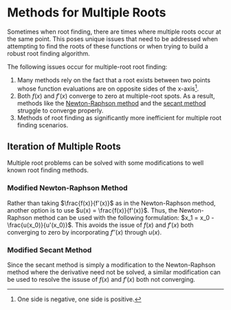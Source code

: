 # Methods for Multiple Roots

Sometimes when root finding, there are times where multiple roots occur at the same point. This poses unique issues that need to be addressed when attempting to find the roots of these functions or when trying to build a robust root finding algorithm.

The following issues occur for multiple-root root finding:

1. Many methods rely on the fact that a root exists between two points whose function evaluations are on opposite sides of the x-axis[^1].
2. Both $f(x)$ and $f'(x)$ converge to zero at multiple-root spots. As a result, methods like the [Newton-Raphson method](newton-raphson-method) and the [secant method](secant-method) struggle to converge properly.
3. Methods of root finding as significantly more inefficient for multiple root finding scenarios.

[^1]: One side is negative, one side is positive.

## Iteration of Multiple Roots

Multiple root problems can be solved with some modifications to well known root finding methods.

### Modified Newton-Raphson Method

Rather than taking $\frac{f(x)}{f'(x)}$ as in the Newton-Raphson method, another option is to use $u(x) = \frac{f(x)}{f'(x)}$. Thus, the Newton-Raphson method can be used with the following formulation: $x_1 = x_0 - \frac{u(x_0)}{u'(x_0)}$. This avoids the issue of $f(x)$ and $f'(x)$ both converging to zero by incorporating $f''(x)$ through $u(x)$.

### Modified Secant Method

Since the secant method is simply a modification to the Newton-Raphson method where the derivative need not be solved, a similar modification can be used to resolve the issuse of $f(x)$ and $f'(x)$ both not converging.
